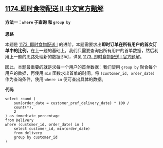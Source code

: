 ## [1174.即时食物配送 II 中文官方题解](https://leetcode.cn/problems/immediate-food-delivery-ii/solutions/100000/ji-shi-shi-wu-pei-song-ii-by-leetcode-solution)

#### 方法一：`where` 子查询 和 `group by`

**思路**

本题是 [1173. 即时食物配送 I](https://leetcode-cn.com/problems/immediate-food-delivery-i/) 的进阶。本题需要求出**即时订单在所有用户的首次订单中的比例**，在上一题的基础上，我们只需要查询出所有用户的首单数据，然后利用上一题的思路处理新的数据即可，详见 [1173. 即时食物配送 I 官方题解](https://leetcode-cn.com/problems/immediate-food-delivery-i/solution/ji-shi-shi-wu-pei-song-i-by-leetcode-solution/)。

因此，本题最重要的就是求每一个用户的首单数据：我们使用 `group by` 聚合每个用户的数据，再使用 `min` 函数求出首单的时间。将 `(customer_id, order_date)` 作为查询条件，使用 `where in` 便可查出具体的数据。

**代码**

``` Mysql [ ]
select round (
    sum(order_date = customer_pref_delivery_date) * 100 /
    count(*),
    2
) as immediate_percentage
from Delivery
where (customer_id, order_date) in (
    select customer_id, min(order_date)
    from delivery
    group by customer_id
)
```